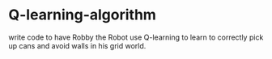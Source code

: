 # Q-learning-algorithm
write code to have Robby the Robot use Q-learning to learn to correctly pick up cans and avoid walls in his grid world.  
